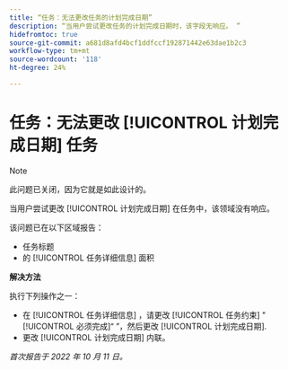 ```yaml
---
title: “任务：无法更改任务的计划完成日期”
description: “当用户尝试更改任务的计划完成日期时，该字段无响应。 ”
hidefromtoc: true
source-git-commit: a681d8afd4bcf1ddfccf192871442e63dae1b2c3
workflow-type: tm+mt
source-wordcount: '118'
ht-degree: 24%

---
```



# 任务：无法更改 [!UICONTROL 计划完成日期] 任务

>[!NOTE]
>
>此问题已关闭，因为它就是如此设计的。

当用户尝试更改 [!UICONTROL 计划完成日期] 在任务中，该领域没有响应。

该问题已在以下区域报告：

* 任务标题
* 的 [!UICONTROL 任务详细信息] 面积

**解决方法**

执行下列操作之一：

* 在 [!UICONTROL 任务详细信息] ，请更改 [!UICONTROL 任务约束] &quot;[!UICONTROL 必须完成]“ ”，然后更改 [!UICONTROL 计划完成日期].
* 更改 [!UICONTROL 计划完成日期] 内联。

_首次报告于 2022 年 10 月 11 日。_

